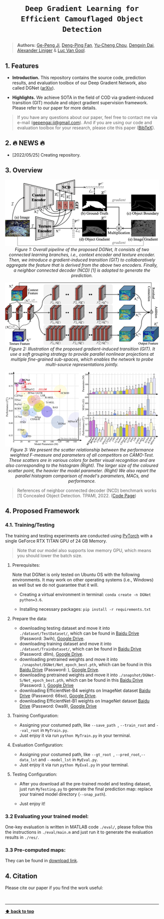 # <p align=center>`Deep Gradient Learning for Efficient Camouflaged Object Detection`</p>

> **Authors:** 
> [Ge-Peng Ji](https://github.com/GewelsJI), 
> [Deng-Ping Fan](https://dengpingfan.github.io/), 
> [Yu-Cheng Chou](https://github.com/johnson111788), 
> [Dengxin Dai](),
> [Alexander Liniger]() &
> [Luc Van Gool]().

## 1. Features

- **Introduction.** This repository contains the source code, prediction results, and evaluation toolbox of our Deep Gradient Network, also called DGNet ([arXiv]()).

- **Highlights.** We achieve SOTA in the field of COD via gradient-induced transition (GIT) module and object gradient supervision framework. 
Please refer to our paper for more details.

> If you have any questions about our paper, feel free to contact me via e-mail (gepengai.ji@gmail.com). 
> And if you are using our code and evaluation toolbox for your research, please cite this paper ([BibTeX](#4-citation)).

## 2. :fire: NEWS :fire:

- [2022/05/25] Creating repository.

## 3. Overview

<p align="center">
    <img src="assest/DGNetFramework.png"/> <br />
    <em> 
    Figure 1: Overall pipeline of the proposed DGNet, It consists of two connected learning branches, i.e., context encoder and texture encoder. 
    Then, we introduce a gradient-induced transition (GIT) to collaboratively aggregate the feature that is derived from the above two encoders. Finally, a neighbor connected decoder (NCD) [1] is adopted to generate the prediction.
    </em>
</p>


<p align="center">
    <img src="assest/GIT.png"/> <br />
    <em> 
    Figure 2: Illustration of the proposed gradient-induced transition (GIT). 
    It use a soft grouping strategy to provide parallel nonlinear projections at multiple fine-grained sub-spaces, which enables the network to probe multi-source representations jointly.
    </em>
</p>

<p align="center">
    <img src="assest/BubbleBarFig.png"/> <br />
    <em> 
    Figure 3: We present the scatter relationship between the performance weighted F-measure and parameters of all competitors on CAMO-Test.
    These scatters are in various colors for better visual recognition and are also corresponding to the histogram (Right).
    The larger size of the coloured scatter point, the heavier the model parameter.
    (Right) We also report the parallel histogram comparison of model's parameters, MACs, and performance.
    </em>
</p>


> References of neighbor connected decoder (NCD) benchmark works<br>
> [1] Concealed Object Detection. TPAMI, 2022. ([Code Page](https://github.com/GewelsJI/SINet-V2))<br>


## 4. Proposed Framework

### 4.1. Training/Testing

The training and testing experiments are conducted using [PyTorch](https://github.com/pytorch/pytorch) with 
a single GeForce RTX TITAN GPU of 24 GB Memory.

> Note that our model also supports low memory GPU, which means you should lower the batch size.

1. Prerequisites:
  
    Note that DGNet is only tested on Ubuntu OS with the following environments. 
    It may work on other operating systems (i.e., Windows) as well but we do not guarantee that it will.
    
    + Creating a virtual environment in terminal: `conda create -n DGNet python=3.6`.
    
    + Installing necessary packages: `pip install -r requirements.txt
`

1. Prepare the data:

    + downloading testing dataset and move it into `./dataset/TestDataset/`, 
    which can be found in [Baidu Drive](https://pan.baidu.com/s/1Gg9zco1rt8314cuemqMFBg) (Password: 3wih), [Google Drive](https://drive.google.com/file/d/1LraHmnmgqibzqpqTi4E4l1O2MTusJjrZ/view?usp=sharing).
    + downloading training dataset and move it into `./dataset/TrainDataset/`, 
    which can be found in [Baidu Drive](https://pan.baidu.com/s/175Xx6SQbN2YE9A_ImtTM5A) (Password: dllm), [Google Drive](https://drive.google.com/file/d/1VLKI5pJdM6p4fW2cBZ_2EnoykbQeAHOe/view?usp=sharing).
    + downloading pretrained weights and move it into `./snapshot/DGNet/Net_epoch_best.pth`, 
    which can be found in this [Baidu Drive]() (Password: ), [Google Drive]().
    + downloading pretrained weights and move it into `./snapshot/DGNet-S/Net_epoch_best.pth`, 
    which can be found in this [Baidu Drive]() (Password: ), [Google Drive]()
    + downloading EfficientNet-B4 weights on ImageNet dataset [Baidu Drive](https://pan.baidu.com/s/1xBC6qiXjC4oSztQNy_1Cmg) (Password: 66so), [Google Drive](https://drive.google.com/file/d/1XrUOmgB86L84JefoNq0gq2scBZjGaTkm/view?usp=sharing).
    + downloading EfficientNet-B1 weights on ImageNet dataset [Baidu Drive](https://pan.baidu.com/s/1ORAVErkwvgqG0J3qX79pLw) (Password: 0wa9), [Google Drive](https://drive.google.com/file/d/1niq1xi5IMdBToyS8kUzoppFIqTYM9kRr/view?usp=sharing)
   
1. Training Configuration:

    + Assigning your costumed path, like `--save_path `, `--train_root` and `--val_root` in `MyTrain.py`.
    + Just enjoy it via run `python MyTrain.py` in your terminal.
    
1. Evaluation Configuration:

    + Assigning your costumed path, like `--gt_root `, `--pred_root`,`--data_lst` and `--model_lst` in `MyEval.py`.
    + Just enjoy it via run `python MyEval.py` in your terminal.

1. Testing Configuration:

    + After you download all the pre-trained model and testing dataset, just run `MyTesting.py` to generate the final prediction map: 
    replace your trained model directory (`--snap_path`).
    
    + Just enjoy it!

### 3.2 Evaluating your trained model:

One-key evaluation is written in MATLAB code `./eval/`, 
please follow this the instructions in `./eval/main.m` and just run it to generate the evaluation results in `./res/`.

### 3.3 Pre-computed maps: 
They can be found in [download link]().


## 4. Citation

Please cite our paper if you find the work useful: 

​    

---

**[⬆ back to top](#0-preface)**
